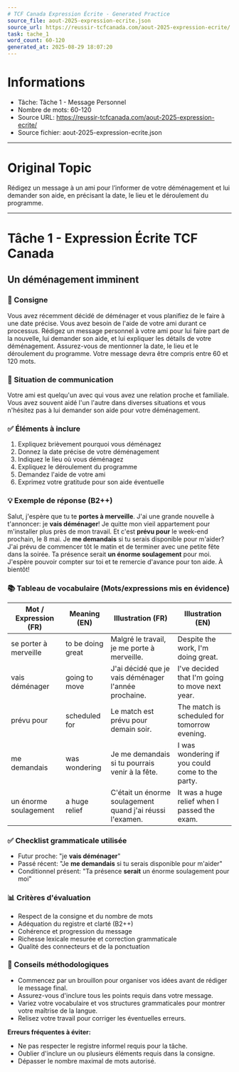```yaml
---
# TCF Canada Expression Écrite - Generated Practice
source_file: aout-2025-expression-ecrite.json
source_url: https://reussir-tcfcanada.com/aout-2025-expression-ecrite/
task: tache_1
word_count: 60-120
generated_at: 2025-08-29 18:07:20
---
```


# Informations
- Tâche: Tâche 1 - Message Personnel
- Nombre de mots: 60-120
- Source URL: https://reussir-tcfcanada.com/aout-2025-expression-ecrite/
- Source fichier: aout-2025-expression-ecrite.json

---

# Original Topic
Rédigez un message à un ami pour l’informer de votre déménagement et lui demander son aide, en précisant la date, le lieu et le déroulement du programme.

---

# Tâche 1 - Expression Écrite TCF Canada
## Un déménagement imminent

### 📝 Consigne
Vous avez récemment décidé de déménager et vous planifiez de le faire à une date précise. Vous avez besoin de l'aide de votre ami durant ce processus. Rédigez un message personnel à votre ami pour lui faire part de la nouvelle, lui demander son aide, et lui expliquer les détails de votre déménagement. Assurez-vous de mentionner la date, le lieu et le déroulement du programme. Votre message devra être compris entre 60 et 120 mots.

### 🎯 Situation de communication
Votre ami est quelqu'un avec qui vous avez une relation proche et familiale. Vous avez souvent aidé l'un l'autre dans diverses situations et vous n'hésitez pas à lui demander son aide pour votre déménagement.

### ✅ Éléments à inclure
1. Expliquez brièvement pourquoi vous déménagez
2. Donnez la date précise de votre déménagement
3. Indiquez le lieu où vous déménagez
4. Expliquez le déroulement du programme
5. Demandez l'aide de votre ami
6. Exprimez votre gratitude pour son aide éventuelle

### 💡 Exemple de réponse (B2++)
Salut, j'espère que tu te **portes à merveille**. J'ai une grande nouvelle à t'annoncer: je **vais déménager**! Je quitte mon vieil appartement pour m'installer plus près de mon travail. Et c'est **prévu pour** le week-end prochain, le 8 mai. Je **me demandais** si tu serais disponible pour m'aider? J'ai prévu de commencer tôt le matin et de terminer avec une petite fête dans la soirée. Ta présence serait **un énorme soulagement** pour moi. J'espère pouvoir compter sur toi et te remercie d'avance pour ton aide. À bientôt!

### 📚 Tableau de vocabulaire (Mots/expressions mis en évidence)

| Mot / Expression (FR) | Meaning (EN) | Illustration (FR) | Illustration (EN) |
|---|---|---|---|
| se porter à merveille | to be doing great | Malgré le travail, je me porte à merveille. | Despite the work, I'm doing great. |
| vais déménager | going to move | J'ai décidé que je vais déménager l'année prochaine. | I've decided that I'm going to move next year. |
| prévu pour | scheduled for | Le match est prévu pour demain soir. | The match is scheduled for tomorrow evening. |
| me demandais | was wondering | Je me demandais si tu pourrais venir à la fête. | I was wondering if you could come to the party. |
| un énorme soulagement | a huge relief | C'était un énorme soulagement quand j'ai réussi l'examen. | It was a huge relief when I passed the exam. |

### ✅ Checklist grammaticale utilisée
- Futur proche: "je **vais déménager**"
- Passé récent: "Je **me demandais** si tu serais disponible pour m'aider"
- Conditionnel présent: "Ta présence **serait** un énorme soulagement pour moi"

### 📊 Critères d'évaluation
- Respect de la consigne et du nombre de mots
- Adéquation du registre et clarté (B2++)
- Cohérence et progression du message
- Richesse lexicale mesurée et correction grammaticale
- Qualité des connecteurs et de la ponctuation

### 🔧 Conseils méthodologiques
- Commencez par un brouillon pour organiser vos idées avant de rédiger le message final.
- Assurez-vous d'inclure tous les points requis dans votre message.
- Variez votre vocabulaire et vos structures grammaticales pour montrer votre maîtrise de la langue.
- Relisez votre travail pour corriger les éventuelles erreurs.

**Erreurs fréquentes à éviter:**
- Ne pas respecter le registre informel requis pour la tâche.
- Oublier d'inclure un ou plusieurs éléments requis dans la consigne.
- Dépasser le nombre maximal de mots autorisé.